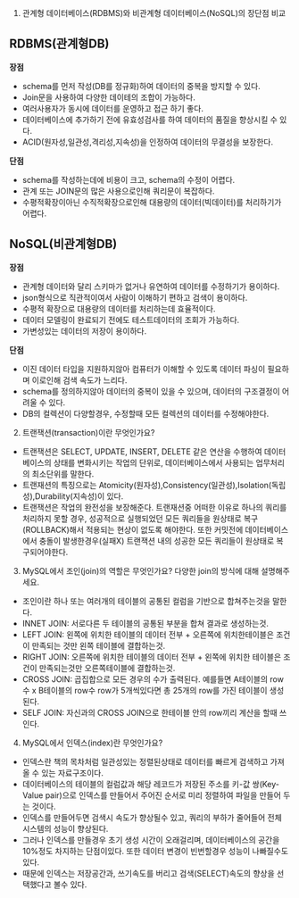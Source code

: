 1. 관계형 데이터베이스(RDBMS)와 비관계형 데이터베이스(NoSQL)의 장단점 비교

## RDBMS(관계형DB)

**장점**

- schema를 먼저 작성(DB를 정규화)하여 데이터의 중복을 방지할 수 있다.
- Join문을 사용하여 다양한 데이테의 조합이 가능하다.
- 여러사용자가 동시에 데이터를 운영하고 접근 하기 좋다.
- 데이터베이스에 추가하기 전에 유효성검사를 하여 데이터의 품질을 향상시킬 수 있다.
- ACID(원자성,일관성,격리성,지속성)을 인정하여 데이터의 무결성을 보장한다.

**단점**

- schema를 작성하는데에 비용이 크고, schema의 수정이 어렵다.
- 관계 또는 JOIN문의 많은 사용으로인해 쿼리문이 복잡하다.
- 수평적확장이아닌 수직적확장으로인해 대용량의 데이터(빅데이터)를 처리하기가 어렵다.

## NoSQL(비관계형DB)

**장점**

- 관계형 데이터와 달리 스키마가 없거나 유연하여 데이터를 수정하기가 용이하다.
- json형식으로 직관적이여서 사람이 이해하기 편하고 검색이 용이하다.
- 수평적 확장으로 대용량의 데이터를 처리하는데 효율적이다.
- 데이터 모델링이 완료되기 전에도 테스트데이터의 조회가 가능하다.
- 가변성있는 데이터의 저장이 용이하다.

**단점**

- 이진 데이터 타입을 지원하지않아 컴퓨터가 이해할 수 있도록 데이터 파싱이 필요하며 이로인해 검색 속도가 느리다.
- schema를 정의하지않아 데이터의 중복이 있을 수 있으며, 데이터의 구조결정이 어려울 수 있다.
- DB의 컬렉션이 다양할경우, 수정할때 모든 컬렉션의 데이터를 수정해야한다.

2. 트랜잭션(transaction)이란 무엇인가요?

- 트랜잭션은 SELECT, UPDATE, INSERT, DELETE 같은 연산을 수행하여 데이터베이스의 상태를 변화시키는 작업의 단위로, 데이터베이스에서 사용되는 업무처리의 최소단위를 말한다.
- 트랜재션의 특징으로는 Atomicity(원자성),Consistency(일관성),Isolation(독립성),Durability(지속성)이 있다.
- 트랜잭션은 작업의 완전성을 보장해준다. 트랜재션중 어떠한 이유로 하나의 쿼리를 처리하지 못할 경우, 성공적으로 실행되었던 모든 쿼리들을 원상태로 복구(ROLLBACK)해서 적용되는 현상이 없도록 해야한다. 또한 커밋전에 데이터베이스에서 충돌이 발생한경우(실패X) 트랜잭션 내의 성공한 모든 쿼리들이 원상태로 복구되어야한다.

3. MySQL에서 조인(join)의 역할은 무엇인가요? 다양한 join의 방식에 대해 설명해주세요.

- 조인이란 하나 또는 여러개의 테이블의 공통된 컬럼을 기반으로 합쳐주는것을 말한다.
- INNET JOIN: 서로다른 두 테이블의 공통된 부분을 합쳐 결과로 생성하는것.
- LEFT JOIN: 왼쪽에 위치한 테이블의 데이터 전부 + 오른쪽에 위치한테이블은 조건이 만족되는 것만 왼쪽 테이블에 결합하는것.
- RIGHT JOIN: 오른쪽에 위치한 테이블의 데이터 전부 + 왼쪽에 위치한 테이블은 조건이 만족되는것만 오른쪽테이블에 결합하는것.
- CROSS JOIN: 곱집합으로 모든 경우의 수가 출력된다. 예를들면 A테이블의 row수 x B테이블의 row수 row가 5개씩있다면 총 25개의 row를 가진 테이블이 생성된다.
- SELF JOIN: 자신과의 CROSS JOIN으로 한테이블 안의 row끼리 계산을 할때 쓰인다.

4. MySQL에서 인덱스(index)란 무엇인가요?

- 인덱스란 책의 목차처럼 일관성있는 정렬된상태로 데이터를 빠르게 검색하고 가져올 수 있는 자료구조이다.
- 데이터베이스의 테이블의 컬럼값과 해당 레코드가 저장된 주소를 키-값 쌍(Key-Value pair)으로 인덱스를 만들어서 주어진 순서로 미리 정렬하여 파일을 만들어 두는 것이다.
- 인덱스를 만들어두면 검색시 속도가 향상될수 있고, 쿼리의 부하가 줄어들어 전체 시스템의 성능이 향상된다.
- 그러나 인덱스를 만들경우 초기 생성 시간이 오래걸리며, 데이터베이스의 공간을 10%정도 차지하는 단점이있다. 또한 데이터 변경이 빈번할경우 성능이 나빠질수도 있다.
- 때문에 인덱스는 저장공간과, 쓰기속도를 버리고 검색(SELECT)속도의 향상을 선택했다고 볼수 있다.
